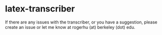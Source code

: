 # latex-transcriber

If there are any issues with the transcriber, or you have a suggestion, please create an issue or let me know at rogerhu (at) berkeley (dot) edu. 
